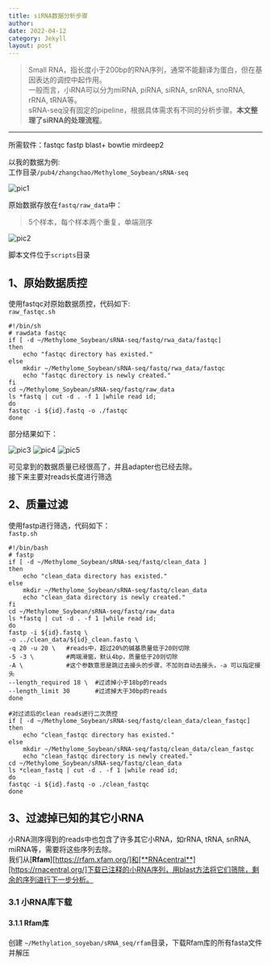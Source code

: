 ```yaml
---
title: siRNA数据分析步骤
author: 
date: 2022-04-12
category: Jekyll
layout: post
---
```


> Small RNA，指长度小于200bp的RNA序列，通常不能翻译为蛋白，但在基因表达的调控中起作用。<br>
一般而言，小RNA可以分为miRNA, piRNA, siRNA, snRNA, snoRNA, rRNA, tRNA等。<br>
sRNA-seq没有固定的pipeline，根据具体需求有不同的分析步骤。**本文整理了siRNA的处理流程**。<br>

____

所需软件：fastqc fastp blast+ bowtie mirdeep2

以我的数据为例:<br>
工作目录`/pub4/zhangchao/Methylome_Soybean/sRNA-seq`

![pic1][1]<br>

原始数据存放在`fastq/raw_data`中：<br>
>5个样本，每个样本两个重复，单端测序

![pic2][2]<br>

脚本文件位于`scripts`目录


1、原始数据质控
-------------
使用fastqc对原始数据质控，代码如下:<br>
`raw_fastqc.sh`
```
#!/bin/sh
# rawdata fastqc
if [ -d ~/Methylome_Soybean/sRNA-seq/fastq/rwa_data/fastqc]
then
    echo "fastqc directory has existed."
else
    mkdir ~/Methylome_Soybean/sRNA-seq/fastq/rwa_data/fastqc
    echo "fastqc directory is newly created."
fi
cd ~/Methylome_Soybean/sRNA-seq/fastq/raw_data
ls *fastq | cut -d . -f 1 |while read id;
do
fastqc -i ${id}.fastq -o ./fastqc
done
```

部分结果如下：

![pic3][3]
![pic4][4]
![pic5][5]

可见拿到的数据质量已经很高了，并且adapter也已经去除。<br>
接下来主要对reads长度进行筛选

2、质量过滤
----------
使用fastp进行筛选，代码如下：<br>
`fastp.sh`
```
#!/bin/bash
# fastp
if [ -d ~/Methylome_Soybean/sRNA-seq/fastq/clean_data ]
then
    echo "clean_data directory has existed."
else
    mkdir ~/Methylome_Soybean/sRNA-seq/fastq/clean_data
    echo "clean_data directory is newly created."
fi
cd ~/Methylome_Soybean/sRNA-seq/fastq/raw_data
ls *fastq | cut -d . -f 1 |while read id;
do
fastp -i ${id}.fastq \
-o ../clean_data/${id}_clean.fastq \
-q 20 -u 20 \   #reads中，超过20%的碱基质量低于20则切除
-5 -3 \         #两端滑窗，默认4bp，质量低于20则切除
-A \            #这个参数意思是跳过去接头的步骤，不加则自动去接头，-a 可以指定接头
--length_required 18 \  #过滤掉小于18bp的reads
--length_limit 30       #过滤掉大于30bp的reads
done

#对过滤后的clean reads进行二次质控
if [ -d ~/Methylome_Soybean/sRNA-seq/fastq/clean_data/clean_fastqc]
then
    echo "clean_fastqc directory has existed."
else
    mkdir ~/Methylome_Soybean/sRNA-seq/fastq/clean_data/clean_fastqc
    echo "clean_fastqc directory is newly created."
cd ~/Methylome_Soybean/sRNA-seq/fastq/clean_data
ls *clean_fastq | cut -d . -f 1 |while read id;
do
fastqc -i ${id}.fastq -o ./clean_fastqc
done
```

3、过滤掉已知的其它小RNA
---------------------
小RNA测序得到的reads中也包含了许多其它小RNA，如rRNA, tRNA, snRNA, miRNA等，需要将这些序列去除。<br>
我们从[**Rfam**][https://rfam.xfam.org/]和[**RNAcentral**][https://rnacentral.org/]下载已注释的小RNA序列，用blast方法将它们筛除，剩余的序列进行下一步分析。

###  3.1 小RNA库下载
#### 3.1.1 Rfam库
创建 `~/Methylation_soyeban/sRNA_seq/rfam`目录，下载Rfam库的所有fasta文件并解压










[1]: https://github.com/Mikotoo/Mikotoo.github.io/raw/main/downloads/image/blog2_srna/srna_1.png
[2]: https://github.com/Mikotoo/Mikotoo.github.io/raw/main/downloads/image/blog2_srna/srna_2.png
[3]: https://github.com/Mikotoo/Mikotoo.github.io/raw/main/downloads/image/blog2_srna/raw_fastqc_1.png
[4]: https://github.com/Mikotoo/Mikotoo.github.io/raw/main/downloads/image/blog2_srna/raw_fastqc_2.png
[5]: https://github.com/Mikotoo/Mikotoo.github.io/raw/main/downloads/image/blog2_srna/raw_fastqc_3.png